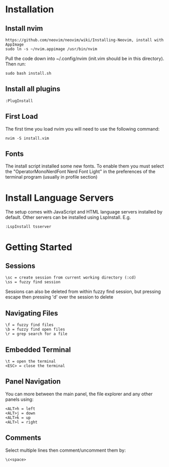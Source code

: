 # Installation
## Install nvim
	https://github.com/neovim/neovim/wiki/Installing-Neovim, install with AppImage
	sudo ln -s ~/nvim.appimage /usr/bin/nvim
	
Pull the code down into ~/.config/nvim (init.vim should be in this directory). Then run:

	sudo bash install.sh
	
## Install all plugins
	:PlugInstall

## First Load

The first time you load nvim you will need to use the following command:

	nvim -S install.vim

## Fonts

The install script installed some new fonts. To enable them you must select the "OperatorMonoNerdFont Nerd Font Light" in the preferences of the terminal program (usually in profile section)

# Install Language Servers

The setup comes with JavaScript and HTML language servers installed by default. Other servers can be installed using LspInstall. E.g.

	:LspInstall tsserver

# Getting Started

## Sessions

	\sc = create session from current working directory (:cd)
	\ss = fuzzy find session

Sessions can also be deleted from within fuzzy find session, but pressing escape then pressing 'd' over the session to delete

## Navigating Files

	\f = fuzzy find files
	\b = fuzzy find open files
	\r = grep search for a file

## Embedded Terminal

	\t = open the terminal
	<ESC> = close the terminal

## Panel Navigation

You can more between the main panel, the file explorer and any other panels using:

	<ALT>h = left
	<ALT>j = down
	<ALT>k = up
	<ALT>l = right

## Comments

Select multiple lines then comment/uncomment them by:

	\c<space>
